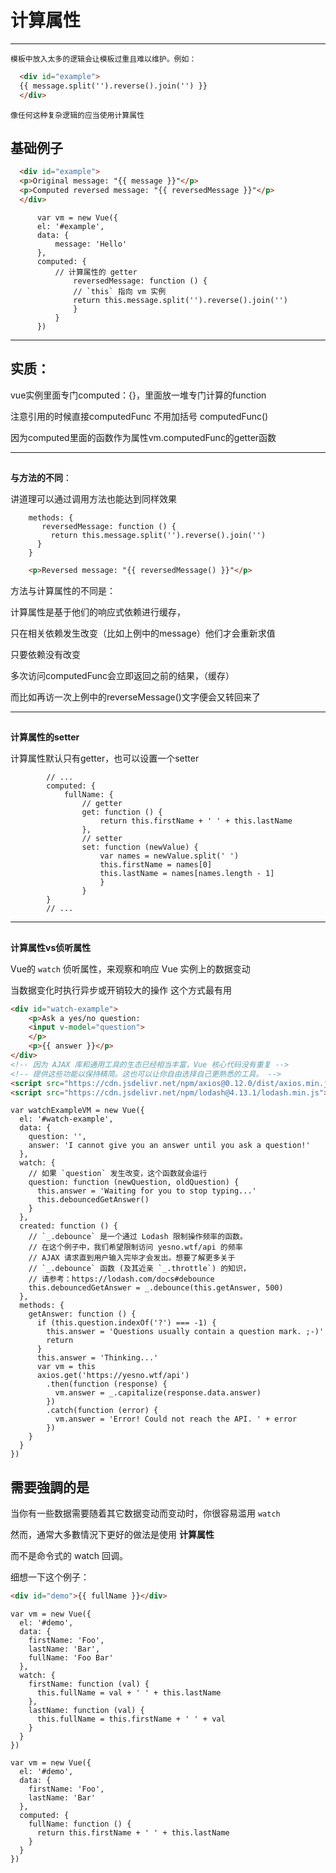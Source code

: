 # 计算属性  
* * *
    模板中放入太多的逻辑会让模板过重且难以维护。例如：


``` HTML
  <div id="example">
  {{ message.split('').reverse().join('') }}
  </div>
```

    像任何这种复杂逻辑的应当使用计算属性
    



   ## 基础例子


``` HTML
  <div id="example">
  <p>Original message: "{{ message }}"</p>
  <p>Computed reversed message: "{{ reversedMessage }}"</p>
  </div>
```

``` JS
      var vm = new Vue({
      el: '#example',
      data: {
          message: 'Hello'
      },
      computed: {
          // 计算属性的 getter
              reversedMessage: function () {
              // `this` 指向 vm 实例
              return this.message.split('').reverse().join('')
              }
          }
      })
```


* * *



## **实质**：


vue实例里面专门computed：{}，里面放一堆专门计算的function

注意引用的时候直接computedFunc 不用加括号 computedFunc()

因为computed里面的函数作为属性vm.computedFunc的getter函数



* * *



## 
**与方法的不同**：


讲道理可以通过调用方法也能达到同样效果


``` JS
    methods: {
       reversedMessage: function () {
         return this.message.split('').reverse().join('')
      }
    }
```


``` HTML
    <p>Reversed message: "{{ reversedMessage() }}"</p>
```


方法与计算属性的不同是：


计算属性是基于他们的响应式依赖进行缓存，


只在相关依赖发生改变（比如上例中的message）他们才会重新求值


只要依赖没有改变


多次访问computedFunc会立即返回之前的结果，（缓存）


而比如再访一次上例中的reverseMessage()文字便会又转回来了

            

* * *





## 
**计算属性的setter**

  计算属性默认只有getter，也可以设置一个setter

``` JS
        // ...
        computed: {
            fullName: {
                // getter
                get: function () {
                    return this.firstName + ' ' + this.lastName
                },
                // setter
                set: function (newValue) {
                    var names = newValue.split(' ')
                    this.firstName = names[0]
                    this.lastName = names[names.length - 1]
                    }
                }
        }
        // ...
```




* * *



## 
**计算属性vs侦听属性**

Vue的 `watch` 侦听属性，来观察和响应 Vue 实例上的数据变动


当数据变化时执行异步或开销较大的操作 这个方式最有用
 


``` HTML
<div id="watch-example">
    <p>Ask a yes/no question:
    <input v-model="question">
    </p>
    <p>{{ answer }}</p>
</div>
<!-- 因为 AJAX 库和通用工具的生态已经相当丰富，Vue 核心代码没有重复 -->
<!-- 提供这些功能以保持精简。这也可以让你自由选择自己更熟悉的工具。 -->
<script src="https://cdn.jsdelivr.net/npm/axios@0.12.0/dist/axios.min.js"></script>
<script src="https://cdn.jsdelivr.net/npm/lodash@4.13.1/lodash.min.js"></script>
```

``` JS
var watchExampleVM = new Vue({
  el: '#watch-example',
  data: {
    question: '',
    answer: 'I cannot give you an answer until you ask a question!'
  },
  watch: {
    // 如果 `question` 发生改变，这个函数就会运行
    question: function (newQuestion, oldQuestion) {
      this.answer = 'Waiting for you to stop typing...'
      this.debouncedGetAnswer()
    }
  },
  created: function () {
    // `_.debounce` 是一个通过 Lodash 限制操作频率的函数。
    // 在这个例子中，我们希望限制访问 yesno.wtf/api 的频率
    // AJAX 请求直到用户输入完毕才会发出。想要了解更多关于
    // `_.debounce` 函数 (及其近亲 `_.throttle`) 的知识，
    // 请参考：https://lodash.com/docs#debounce
    this.debouncedGetAnswer = _.debounce(this.getAnswer, 500)
  },
  methods: {
    getAnswer: function () {
      if (this.question.indexOf('?') === -1) {
        this.answer = 'Questions usually contain a question mark. ;-)'
        return
      }
      this.answer = 'Thinking...'
      var vm = this
      axios.get('https://yesno.wtf/api')
        .then(function (response) {
          vm.answer = _.capitalize(response.data.answer)
        })
        .catch(function (error) {
          vm.answer = 'Error! Could not reach the API. ' + error
        })
    }
  }
})
```
    



需要強調的是
---


当你有一些数据需要随着其它数据变动而变动时，你很容易滥用 
`watch`


然而，通常大多數情況下更好的做法是使用 
__计算属性__


而不是命令式的 watch 回调。


细想一下这个例子：

``` HTML
<div id="demo">{{ fullName }}</div>
```


``` JS
var vm = new Vue({
  el: '#demo',
  data: {
    firstName: 'Foo',
    lastName: 'Bar',
    fullName: 'Foo Bar'
  },
  watch: {
    firstName: function (val) {
      this.fullName = val + ' ' + this.lastName
    },
    lastName: function (val) {
      this.fullName = this.firstName + ' ' + val
    }
  }
})
```

``` JS
var vm = new Vue({
  el: '#demo',
  data: {
    firstName: 'Foo',
    lastName: 'Bar'
  },
  computed: {
    fullName: function () {
      return this.firstName + ' ' + this.lastName
    }
  }
})
```

